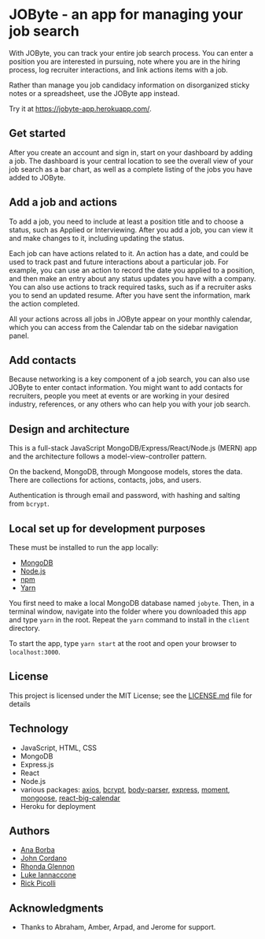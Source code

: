 # JOByte - an app for managing your job search

With JOByte, you can track your entire job search process. You can enter a position you are interested in pursuing, note where you are in the hiring process, log recruiter interactions, and link actions items with a job.

Rather than manage you job candidacy information on disorganized sticky notes or a spreadsheet, use the JOByte app instead.

Try it at https://jobyte-app.herokuapp.com/.

## Get started

After you create an account and sign in, start on your dashboard by adding a job. The dashboard is your central location to see the overall view of your job search as a bar chart, as well as a complete listing of the jobs you have added to JOByte.

## Add a job and actions

To add a job, you need to include at least a position title and to choose a status, such as Applied or Interviewing. After you add a job, you can view it and make changes to it, including updating the status.

Each job can have actions related to it. An action has a date, and could be used to track past and future interactions about a particular job. For example, you can use an action to record the date you applied to a position, and then make an entry about any status updates you have with a company. You can also use actions to track required tasks, such as if a recruiter asks you to send an updated resume. After you have sent the information, mark the action completed. 

All your actions across all jobs in JOByte appear on your monthly calendar, which you can access from the Calendar tab on the sidebar navigation panel.

## Add contacts

Because networking is a key component of a job search, you can also use JOByte to enter contact information. You might want to add contacts for recruiters, people you meet at events or are working in your desired industry, references, or any others who can help you with your job search. 

## Design and architecture

This is a full-stack JavaScript MongoDB/Express/React/Node.js (MERN) app and the architecture follows a model-view-controller pattern.

On the backend, MongoDB, through Mongoose models, stores the data. There are collections for actions, contacts, jobs, and users. 

Authentication is through email and password, with hashing and salting from `bcrypt`.

## Local set up for development purposes

These must be installed to run the app locally:

- [MongoDB](https://www.mongodb.com/)
- [Node.js](https://nodejs.org/en/)
- [npm](https://www.npmjs.com/get-npm)
- [Yarn](https://yarnpkg.com/en/)

You first need to make a local MongoDB database named `jobyte`. Then, in a terminal window, navigate into the folder where you downloaded this app and type `yarn` in the root. Repeat the `yarn` command to install in the `client` directory.

To start the app, type `yarn start` at the root and open your browser to `localhost:3000`.

## License

This project is licensed under the MIT License; see the [LICENSE.md](LICENSE) file for details

## Technology

- JavaScript, HTML, CSS
- MongoDB
- Express.js
- React
- Node.js
- various packages: [axios](https://www.npmjs.com/package/axios), [bcrypt](https://www.npmjs.com/package/bcrypt), [body-parser](https://www.npmjs.com/package/body-parser), [express](https://www.npmjs.com/package/express), [moment](https://www.npmjs.com/package/moment), [mongoose](https://www.npmjs.com/package/mongoose), [react-big-calendar](https://github.com/intljusticemission/react-big-calendar)  
- Heroku for deployment

## Authors

- [Ana Borba](https://github.com/paulakedouk)
- [John Cordano](https://github.com/johncordano)
- [Rhonda Glennon](https://github.com/rmglennon)
- [Luke Iannaccone](https://github.com/Liannaccone)
- [Rick Picolli](https://github.com/rickpicolli)

## Acknowledgments

- Thanks to Abraham, Amber, Arpad, and Jerome for support.